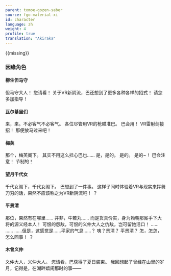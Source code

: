 ```yaml
---
parent: tomoe-gozen-saber
source: fgo-material-xi
id: character
language: zh
weight: 4
profile: true
translation: "Akiraka"
---
```


{{missing}}

### 因缘角色

#### 柳生但马守

但马守大人！
您请看！
关于VR新阴流，巴还想到了更多各种各样的招式！
请您多加指导！

#### 瓦尔基里们

来，来。不必客气不必客气。
各位尽管用VR的枪瞄准巴。
巴会用！ VR雷射剑接招！
那便放马过来吧！

#### 梅芙

那个，梅芙阁下。
其实不用这么挂心巴也……
是，是的。
是的。
是的~！
巴会注意！
节制的！

#### 望月千代女

千代女阁下，千代女阁下。
巴想到了一件事。
这样子同时体验着VR与现实来挥舞刀刃的话，果然不应该称之为VR新阴流吧！ ？

#### 平景清

那位，果然有在哪里……
并非，牛若丸……
而是货真价实，身为赖朝那厮手下大将的源义经本人！
可恨的怨敌，可恨的义仲大人之仇敌，岂可留她活口！
……
……
……但是，这感觉是……平家的气息……？
咦？景清？
平景清？
怎，怎怎，怎么回事！ ？

#### 木曾义仲

义仲大人，义仲大人。
您请看，巴获得了夏日装束。
我回想起了曾经在山里的岁月，记得是，在湖畔嬉闹那时的事——
